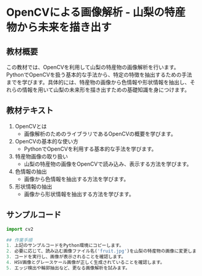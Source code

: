 # OpenCVによる画像解析 - 山梨の特産物から未来を描き出す

## 教材概要
この教材では、OpenCVを利用して山梨の特産物の画像解析を行います。PythonでOpenCVを扱う基本的な手法から、特定の特徴を抽出するための手法までを学びます。具体的には、特産物の画像から色情報や形状情報を抽出し、それらの情報を用いて山梨の未来形を描き出すための基礎知識を身につけます。

## 教材テキスト
1. OpenCVとは
   - 画像解析のためのライブラリであるOpenCVの概要を学びます。
2. OpenCVの基本的な使い方
   - PythonでOpenCVを利用する基本的な手法を学びます。
3. 特産物画像の取り扱い
   - 山梨の特産物の画像をOpenCVで読み込み、表示する方法を学びます。
4. 色情報の抽出
   - 画像から色情報を抽出する方法を学びます。
5. 形状情報の抽出
   - 画像から形状情報を抽出する方法を学びます。

## サンプルコード
```python
import cv2

## 作業手順
1. 上記のサンプルコードをPython環境にコピーします。
2. 必要に応じて、読み込む画像ファイル名('fruit.jpg')を山梨の特産物の画像に変更します。
3. コードを実行し、画像が表示されることを確認します。
4. HSV画像とグレースケール画像が正しく生成されていることを確認します。
5. エッジ検出や輪郭抽出など、更なる画像解析を試みます。